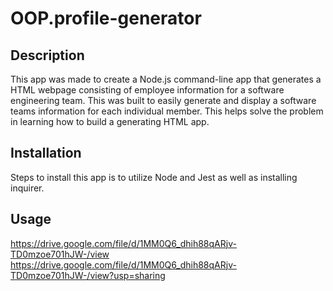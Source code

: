 # OOP.profile-generator

## Description
This app was made to create a Node.js command-line app that generates a HTML webpage consisting of employee information for a software engineering team. This was built to easily generate and display a software teams information for each individual member. This helps solve the problem in learning how to build a generating HTML app. 

## Installation 
Steps to install this app is to utilize Node and Jest as well as installing inquirer. 

## Usage 
https://drive.google.com/file/d/1MM0Q6_dhih88qARjv-TD0mzoe701hJW-/view
https://drive.google.com/file/d/1MM0Q6_dhih88qARjv-TD0mzoe701hJW-/view?usp=sharing
